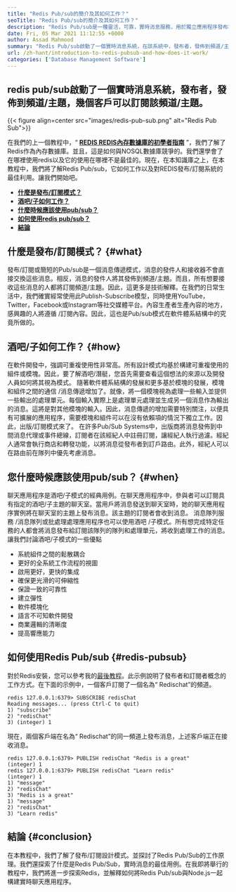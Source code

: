 ```yaml
---
title: "Redis Pub/sub的簡介及其如何工作？" 
seoTitle: "Redis Pub/sub的簡介及其如何工作？" 
description: "Redis Pub/sub是一種靈活，可靠，實時消息服務，用於獨立應用程序發布和訂閱異步事件。" 
date: Fri, 05 Mar 2021 11:12:55 +0000
author: Assad Mahmood
summary: "Redis Pub/sub啟動了一個實時消息系統，在該系統中，發布者，發佈到頻道/主題，幾個客戶可以訂閱該頻道/主題。" 
url: /zh-hant/introduction-to-redis-pubsub-and-how-does-it-work/
categories: ['Database Management Software']
---
```


## redis pub/sub啟動了一個實時消息系統，發布者，發佈到頻道/主題，幾個客戶可以訂閱該頻道/主題。

{{< figure align=center src="images/redis-pub-sub.png" alt="Redis Pub Sub">}}

在我們的上一個教程中，“ **[REDIS REDIS內存數據庫的初學者指南][1]** ”，我們了解了Redis作為內存數據庫。並且，這是如何與NOSQL數據庫競爭的。我們還學會了在哪裡使用redis以及它的使用在哪裡不是最佳的。現在，在本知識庫之上，在本教程中，我們將了解Redis Pub/sub，它如何工作以及對REDIS發布/訂閱系統的最佳利用。讓我們開始吧。
* **[什麼是發布/訂閱模式？][2]** 
* **[酒吧/子如何工作？][3]** 
* **[什麼時候應該使用pub/sub？][4]** 
* **[如何使用redis pub/sub？][5]** 
* **[結論][6]** 

## 什麼是發布/訂閱模式？ {#what}

發布/訂閱或簡短的Pub/sub是一個消息傳遞模式，消息的發件人和接收器不會直接交換這些消息。相反，消息的發件人將其發佈到頻道/主題。而且，所有想要接收這些消息的人都將訂閱頻道/主題。因此，這更多是技術解釋。在我們的日常生活中，我們確實經常使用此Publish-Subscribe模型，同時使用YouTube，Twitter，Facebook或Instagram等社交媒體平台。內容生產者生產內容的地方，感興趣的人將遵循 /訂閱內容。因此，這也是Pub/sub模式在軟件體系結構中的究竟所做的。

## 酒吧/子如何工作？ {#how}

在軟件開發中，強調可重複使用性非常高。所有設計模式均基於構建可重複使用的組件或模塊。因此，要了解酒吧/潛艇，您首先需要查看這個想法的來源以及開發人員如何將其視為模式。
隨著軟件體系結構的發展和更多基於模塊的發展，模塊和組件之間的通信 /消息傳遞增加了。就像，將一個模塊視為處理一些輸入並提供一些輸出的處理單元。每個輸入實際上是處理單元處理並生成另一個消息作為輸出的消息。這將是對其他模塊的輸入。因此，消息傳遞的增加需要特別關注，以便具有可擴展的應用程序，需要模塊和組件可以在沒有依賴項的情況下獨立工作。因此，出版/訂閱模式來了。
在許多Pub/Sub Systems中，出版商將消息發佈到中間消息代理或事件總線，訂閱者在該經紀人中註冊訂閱，讓經紀人執行過濾。經紀人通常會執行商店和轉發功能，以將消息從發布者到訂戶路由。此外，經紀人可以在路由前在隊列中優先考慮消息。

## **您什麼時候應該使用pub/sub？** {#when}

聊天應用程序是酒吧/子模式的經典用例。在聊天應用程序中，參與者可以訂閱具有指定的酒吧/子主題的聊天室。當用戶將消息發送到聊天室時，她的聊天應用程序實例將在聊天室的主題上發布消息。該主題的訂閱者會收到消息。
消息隊列服務 /消息隊列或批處理處理應用程序也可以使用酒吧 /子模式。所有想完成特定任務的人都會將消息發布給訂閱該隊列的隊列和處理單元，將收到處理工作的消息。
讓我們討論酒吧/子模式的一些優點
* 系統組件之間的鬆散耦合
* 更好的全系統工作流程的視圖
* 啟用更好，更快的集成
* 確保更光滑的可伸縮性
* 保證一致的可靠性
* 建立彈性
* 軟件模塊化
* 語言不可知軟件開發
* 商業邏輯的清晰度
* 提高響應能力

## 如何使用Redis Pub/sub {#redis-pubsub}

對於Redis安裝，您可以參考我的[最後教程][1]。此示例說明了發布者和訂閱者概念的工作方式。在下面的示例中，一個客戶訂閱了一個名為“ Redischat”的頻道。
```
redis 127.0.0.1:6379> SUBSCRIBE redisChat  
Reading messages... (press Ctrl-C to quit) 
1) "subscribe" 
2) "redisChat" 
3) (integer) 1 
```
現在，兩個客戶端在名為“ Redischat”的同一頻道上發布消息，上述客戶端正在接收消息。
```
redis 127.0.0.1:6379> PUBLISH redisChat "Redis is a great"  
(integer) 1  
redis 127.0.0.1:6379> PUBLISH redisChat "Learn redis"  
(integer) 1   
1) "message" 
2) "redisChat" 
3) "Redis is a great" 
1) "message" 
2) "redisChat" 
3) "Learn redis" 

```

## 結論 {#conclusion}

在本教程中，我們了解了發布/訂閱設計模式。並探討了Redis Pub/Sub的工作原理。我們還探索了什麼是Redis Pub/Sub，實時消息的最佳用例。在我即將舉行的教程中，我們將進一步探索Redis，並解釋如何將Redis Pub/sub與Node.js一起構建實時聊天應用程序。



[1]: https://blog.containerize.com/database-management-software/a-beginners-guide-to-redis-in-memory-database/
[2]: #what
[3]: #how
[4]: #when
[5]: #redis-pubsub
[6]: #conclusion
